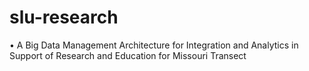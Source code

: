 # slu-research
• A Big Data Management Architecture for Integration and Analytics in Support of Research and Education for Missouri Transect
